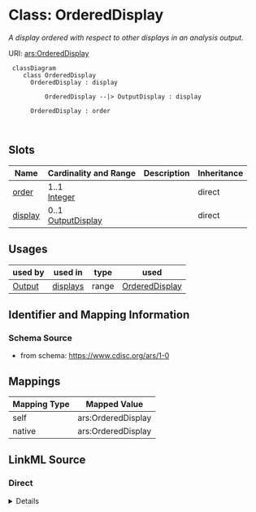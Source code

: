# Class: OrderedDisplay


_A display ordered with respect to other displays in an analysis output._





URI: [ars:OrderedDisplay](https://www.cdisc.org/ars/1-0/OrderedDisplay)



```mermaid
 classDiagram
    class OrderedDisplay
      OrderedDisplay : display
        
          OrderedDisplay --|> OutputDisplay : display
        
      OrderedDisplay : order
        
      
```




<!-- no inheritance hierarchy -->


## Slots

| Name | Cardinality and Range | Description | Inheritance |
| ---  | --- | --- | --- |
| [order](order.md) | 1..1 <br/> [Integer](Integer.md) |  | direct |
| [display](display.md) | 0..1 <br/> [OutputDisplay](OutputDisplay.md) |  | direct |





## Usages

| used by | used in | type | used |
| ---  | --- | --- | --- |
| [Output](Output.md) | [displays](displays.md) | range | [OrderedDisplay](OrderedDisplay.md) |






## Identifier and Mapping Information







### Schema Source


* from schema: https://www.cdisc.org/ars/1-0





## Mappings

| Mapping Type | Mapped Value |
| ---  | ---  |
| self | ars:OrderedDisplay |
| native | ars:OrderedDisplay |





## LinkML Source

<!-- TODO: investigate https://stackoverflow.com/questions/37606292/how-to-create-tabbed-code-blocks-in-mkdocs-or-sphinx -->

### Direct

<details>
```yaml
name: OrderedDisplay
description: A display ordered with respect to other displays in an analysis output.
from_schema: https://www.cdisc.org/ars/1-0
rank: 1000
slots:
- order
- display
slot_usage:
  order:
    name: order
    domain_of:
    - OrderedListItem
    - OrderedGroupingFactor
    - OrderedDisplay
    - OrderedDisplaySubSection
    - WhereClause
    required: true

```
</details>

### Induced

<details>
```yaml
name: OrderedDisplay
description: A display ordered with respect to other displays in an analysis output.
from_schema: https://www.cdisc.org/ars/1-0
rank: 1000
slot_usage:
  order:
    name: order
    domain_of:
    - OrderedListItem
    - OrderedGroupingFactor
    - OrderedDisplay
    - OrderedDisplaySubSection
    - WhereClause
    required: true
attributes:
  order:
    name: order
    from_schema: https://www.cdisc.org/ars/1-0
    rank: 1000
    alias: order
    owner: OrderedDisplay
    domain_of:
    - OrderedListItem
    - OrderedGroupingFactor
    - OrderedDisplay
    - OrderedDisplaySubSection
    - WhereClause
    range: integer
    required: true
  display:
    name: display
    from_schema: https://www.cdisc.org/ars/1-0
    rank: 1000
    alias: display
    owner: OrderedDisplay
    domain_of:
    - OrderedDisplay
    range: OutputDisplay
    inlined: true

```
</details>
